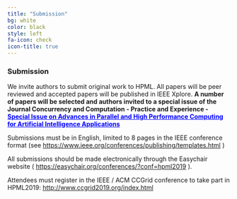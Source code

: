 ```yaml
---
title: "Submission"
bg: white
color: black
style: left
fa-icon: check
icon-title: true
---
```


### Submission

We invite authors to submit original work to HPML. All papers will be peer reviewed and accepted papers will be published in IEEE Xplore. **A number of papers will be selected and authors invited to a special issue of the Journal Concurrency and Computation - Practice and Experience - <a href="http://www.cc-pe.net/journalinfo/issues/2019.html#HPML2019" style="color:blue">Special Issue on Advances in Parallel and High Performance Computing for Artificial Intelligence Applications</a>**

Submissions must be in English, limited to 8 pages in the IEEE conference format (see <a href="https://www.ieee.org/conferences/publishing/templates.html" style="color:blue">https://www.ieee.org/conferences/publishing/templates.html</a> )

All submissions should be made electronically through the Easychair website ( <a href="https://easychair.org/conferences/?conf=hpml2019" style="color:blue">https://easychair.org/conferences/?conf=hpml2019</a> ).

Attendees must register in the IEEE / ACM CCGrid conference to take part in HPML2019: <a href="http://www.ccgrid2019.org/index.html" style="color:blue">http://www.ccgrid2019.org/index.html</a>
